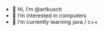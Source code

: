 - 👋 Hi, I’m @artkusch
- 👀 I’m interested in computers
- 🌱 I’m currently learning java / c++

<!---
artkusch/artkusch is a ✨ special ✨ repository because its `README.md` (this file) appears on your GitHub profile.
You can click the Preview link to take a look at your changes.
--->
